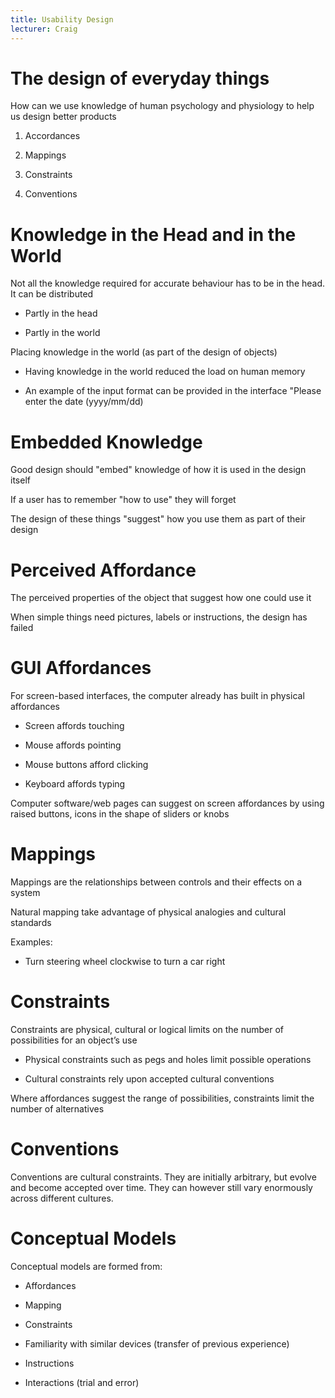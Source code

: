 ```yaml
---
title: Usability Design
lecturer: Craig
---
```


# The design of everyday things

How can we use knowledge of human psychology and physiology to help us
design better products

1.  Accordances

2.  Mappings

3.  Constraints

4.  Conventions

# Knowledge in the Head and in the World

Not all the knowledge required for accurate behaviour has to be in the
head. It can be distributed

-   Partly in the head

-   Partly in the world

Placing knowledge in the world (as part of the design of objects)

-   Having knowledge in the world reduced the load on human memory

-   An example of the input format can be provided in the interface
    "Please enter the date (yyyy/mm/dd)

# Embedded Knowledge

Good design should "embed" knowledge of how it is used in the design
itself

If a user has to remember "how to use" they will forget

The design of these things "suggest" how you use them as part of their
design

# Perceived Affordance

The perceived properties of the object that suggest how one could use
it

When simple things need pictures, labels or instructions, the design has
failed

# GUI Affordances

For screen-based interfaces, the computer already has built in physical
affordances

-   Screen affords touching

-   Mouse affords pointing

-   Mouse buttons afford clicking

-   Keyboard affords typing

Computer software/web pages can suggest on screen affordances by using
raised buttons, icons in the shape of sliders or knobs

# Mappings

Mappings are the relationships between controls and their effects on a
system

Natural mapping take advantage of physical analogies and cultural
standards

Examples:

-   Turn steering wheel clockwise to turn a car right

# Constraints

Constraints are physical, cultural or logical limits on the number of
possibilities for an object’s use

-   Physical constraints such as pegs and holes limit possible
    operations

-   Cultural constraints rely upon accepted cultural conventions

Where affordances suggest the range of possibilities, constraints limit
the number of alternatives

# Conventions

Conventions are cultural constraints. They are initially arbitrary, but
evolve and become accepted over time. They can however still vary
enormously across different cultures.

# Conceptual Models

Conceptual models are formed from:

-   Affordances

-   Mapping

-   Constraints

-   Familiarity with similar devices (transfer of previous experience)

-   Instructions

-   Interactions (trial and error)
